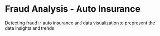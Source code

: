 # Fraud Analysis - Auto Insurance 
 Detecting fraud in auto insurance and data visualization to prepresent the data insights and trends
